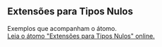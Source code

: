 ## Extensões para Tipos Nulos

Exemplos que acompanham o átomo.  
[Leia o átomo "Extensões para Tipos Nulos" online.](https://stepik.org/lesson/107302/step/1)